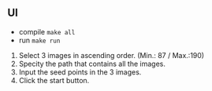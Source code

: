 ## UI

* compile `make all`
* run `make run`

1. Select 3 images in ascending order. (Min.: 87 / Max.:190)
2. Specity the path that contains all the images.
3. Input the seed points in the 3 images.
4. Click the start button.
